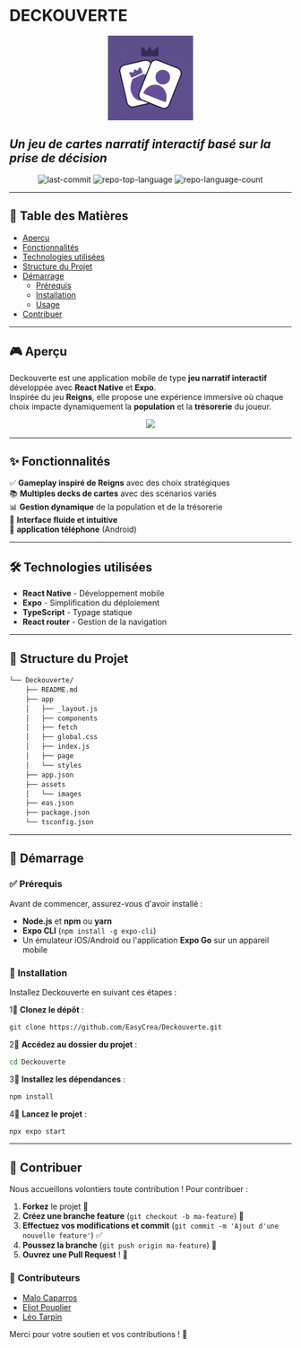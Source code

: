 # **DECKOUVERTE**  
<p align="center">
    <img src="./assets/images/adaptive-icon.png" align="center" width="30%">
</p>

## *Un jeu de cartes narratif interactif basé sur la prise de décision*

<p align="center">
   <img src="https://img.shields.io/github/last-commit/EasyCrea/Deckouverte?style=default&logo=git&logoColor=white&color=0080ff" alt="last-commit">
   <img src="https://img.shields.io/github/languages/top/EasyCrea/Deckouverte?style=default&color=0080ff" alt="repo-top-language">
   <img src="https://img.shields.io/github/languages/count/EasyCrea/Deckouverte?style=default&color=0080ff" alt="repo-language-count">
</p>

---

## 📌 Table des Matières  

- [Aperçu](#-aperçu)  
- [Fonctionnalités](#-fonctionnalités)  
- [Technologies utilisées](#-technologies-utilisées)  
- [Structure du Projet](#-structure-du-projet)  
- [Démarrage](#-démarrage)  
  - [Prérequis](#-prérequis)  
  - [Installation](#-installation)  
  - [Usage](#-usage)  
- [Contribuer](#-contribuer)  

---

## 🎮 **Aperçu**  

Deckouverte est une application mobile de type **jeu narratif interactif** développée avec **React Native** et **Expo**.  
Inspirée du jeu **Reigns**, elle propose une expérience immersive où chaque choix impacte dynamiquement la **population** et la **trésorerie** du joueur.  

<p align="center">
    <img src="./assets/images/preview.gif" width="60%">
</p>

---

## ✨ **Fonctionnalités**  

✅ **Gameplay inspiré de Reigns** avec des choix stratégiques  
📚 **Multiples decks de cartes** avec des scénarios variés  
📊 **Gestion dynamique** de la population et de la trésorerie  
📱 **Interface fluide et intuitive**  
🚀 **application téléphone** (Android)  

---

## 🛠️ **Technologies utilisées**  

- **React Native** - Développement mobile  
- **Expo** - Simplification du déploiement  
- **TypeScript** - Typage statique  
- **React router** - Gestion de la navigation  

---

## 📂 **Structure du Projet**  

```sh
└── Deckouverte/
    ├── README.md
    ├── app
    │   ├── _layout.js
    │   ├── components
    │   ├── fetch
    │   ├── global.css
    │   ├── index.js
    │   ├── page
    │   └── styles
    ├── app.json
    ├── assets
    │   └── images
    ├── eas.json
    ├── package.json
    └── tsconfig.json
```

---

## 🚀 **Démarrage**  

### ✅ **Prérequis**  

Avant de commencer, assurez-vous d'avoir installé :  

- **Node.js** et **npm** ou **yarn**  
- **Expo CLI** (`npm install -g expo-cli`)  
- Un émulateur iOS/Android ou l'application **Expo Go** sur un appareil mobile  

### 👅 **Installation**  

Installez Deckouverte en suivant ces étapes :  

1⃣ **Clonez le dépôt** :  
```sh
git clone https://github.com/EasyCrea/Deckouverte.git
```

2⃣ **Accédez au dossier du projet** :  
```sh
cd Deckouverte
```

3⃣ **Installez les dépendances** :  
```sh
npm install
```

4⃣ **Lancez le projet** :  
```sh
npx expo start
```

---

## 🤝 **Contribuer**  

Nous accueillons volontiers toute contribution ! Pour contribuer :  

1. **Forkez** le projet 📌  
2. **Créez une branche feature** (`git checkout -b ma-feature`) 🌱  
3. **Effectuez vos modifications et commit** (`git commit -m 'Ajout d'une nouvelle feature'`) ✅  
4. **Poussez la branche** (`git push origin ma-feature`) 🚀  
5. **Ouvrez une Pull Request** ! 🎉  

### 👥 **Contributeurs**  

- [Malo Caparros](https://github.com/malocaparros)  
- [Eliot Pouplier](https://github.com/eliotpouplier)  
- [Léo Tarpin](https://github.com/leotarpin)  

Merci pour votre soutien et vos contributions ! 🎯  

